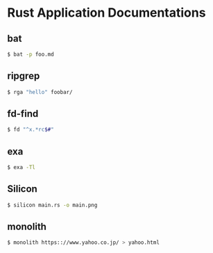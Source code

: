 # Rust Application Documentations

## bat
```bash
$ bat -p foo.md
```

## ripgrep
```bash
$ rga "hello" foobar/
```

## fd-find
```bash
$ fd "^x.*rc$#"
```

## exa
```bash
$ exa -Tl
```

## Silicon
```bash
$ silicon main.rs -o main.png
```

## monolith
```bash
$ monolith https:://www.yahoo.co.jp/ > yahoo.html
```
